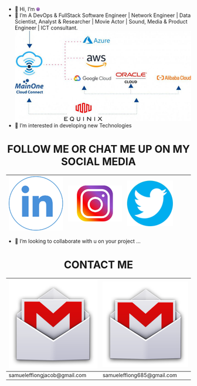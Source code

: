 - 👋 Hi, I’m <a href = "https://github.com/samueleffiongjacob"><img src="samueleffiong  github.png" alt="samueleffiong github" style="height:2%;width: 2%"></a>
- 🌱 I’m A DevOps & FullStack Software Engineer | Network Engineer | Data Scientist, Analyst & Researcher | Movie Actor | Sound, Media & Product Engineer | ICT consultant.
  <img src="samueleffiong  workflow.jpg" alt="samueleffiong workflow" style="height:2%;width: 100%">
- 👀 I’m interested in developing new Technologies

<h1 style="text-align: center;"> FOLLOW ME OR CHAT ME UP ON MY SOCIAL MEDIA  </h1>
<table style="width:100%;height: 100%">
  <thead>
       <tr class="table heading">
        <th style="width: 35%"><a href="https://www.linkedin.com/in/samuel-effiong-jacob-9467a1175/"><img src="samueleffiong  linkind.png" alt="samueleffiong linkind" style="height:100%;width: 100%"></a></th>
        <th style="width: 35%"><a href="https://www.instagram.com/samueleffiong0/"><img src="samueleffiong  instergram.png" alt="samueleffiong  instergram" style="height:100%;width: 100%"></a></th>
        <th style="width: 35%"><a href="https://twitter.com/samueleffiong_"><img src="samueleffiong twitter.png" alt="samueleffiong twitter" style="height:100%;width: 100%"></a></th>
        <th style="width: 35%"><a href="https://www.instagram.com/samueleffiong_official/"><img src="samueleffiong  instergram.png" alt="samueleffiong  instergram" style="height:100%;width: 100%"></a></th>
        <th style="width: 35%"><a href="https://www.facebook.com/samueleffiong.jacob/"><img src="samueleffiong facebook.png" alt="samueleffiong facebook" style="height:100%;width: 100%"></a></th>
        <th style="width: 35%"><a href="https://www.instagram.com/effiongsamuel/"><img src="samueleffiong  instergram.png" alt="samueleffiong  instergram" style="height:100%;width: 100%"></a></th>
      </tr>
  </thead>
</table>

- 💞️ I’m looking to collaborate with u on your project ...
<h1 style="text-align: center;"> CONTACT ME </h1>
<!--- new table--->
<table> 
  <thead>
      <th style="width: 35%"><img src="samueleffiong email.png" alt="samueleffiong email" style="height:100%;width: 100%"></th>
         <th style="width: 35%"><img src="samueleffiong email.png" alt="samueleffiong email" style="height:100%;width: 100%"></th>
  </thead>
  <tbody>
        <td>samueleffiongjacob@gmail.com</td>
        <td>samueleffiong685@gmail.com</td>
  </tbody>
</table>
<!---
samueleffiongjacob/samueleffiongjacob is a ✨ special ✨ repository because its `README.md` (this file) appears on your GitHub profile.
You can click the Preview link to take a look at your changes.
// OLD TWITTER ACCOUNT WITH GMAIL samueleffiongjacob@gmail.com
<th style="width: 35%"><a href="https://twitter.com/SamuelEFFIONG01"><img src="samueleffiong twitter.png" alt="samueleffiong twitter" style="height:100%;width: 100%"></a> ^OLD TWITTER ~SUPPENDED ACCOUNT</th>
--->
